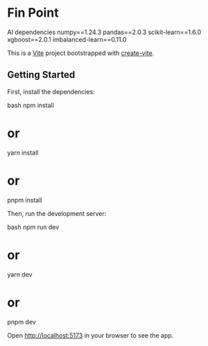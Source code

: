 # Fin Point

AI dependencies
numpy==1.24.3
pandas==2.0.3
scikit-learn==1.6.0
xgboost==2.0.1
imbalanced-learn==0.11.0

This is a [Vite](https://vitejs.dev/) project bootstrapped with [create-vite](https://vitejs.dev/guide/).

## Getting Started

First, install the dependencies:

bash
npm install

# or

yarn install

# or

pnpm install

Then, run the development server:

bash
npm run dev

# or

yarn dev

# or

pnpm dev

Open [http://localhost:5173](http://localhost:5173) in your browser to see the app.
